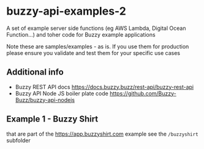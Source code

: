 # buzzy-api-examples-2

A set of example server side functions (eg AWS Lambda, Digital Ocean Function...) and toher code for Buzzy example applications

Note these are samples/examples - as is. If you use them for production please ensure you validate and test them for your specific use cases

## Additional info

- Buzzy REST API docs https://docs.buzzy.buzz/rest-api/buzzy-rest-api
- Buzzy API Node JS boiler plate code https://github.com/Buzzy-Buzz/buzzy-api-nodejs

## Example 1 - Buzzy Shirt

that are part of the https://app.buzzyshirt.com example see the `/buzzyshirt` subfolder
